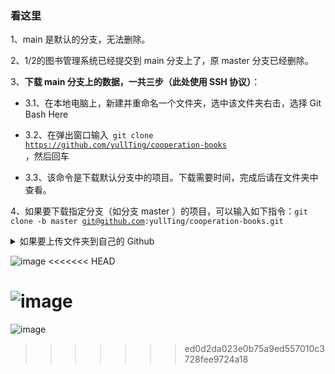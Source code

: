 ### 看这里
1、main 是默认的分支，无法删除。

2、1/2的图书管理系统已经提交到 main 分支上了，原 master 分支已经删除。

3、<b>下载 main 分支上的数据，一共三步（此处使用 SSH 协议）</b>：

- 3.1、在本地电脑上，新建并重命名一个文件夹，选中该文件夹右击，选择 Git Bash Here 

- 3.2、在弹出窗口输入<code> git clone https://github.com/yullTing/cooperation-books </code>，然后回车

- 3.3、该命令是下载默认分支中的项目。下载需要时间，完成后请在文件夹中查看。

4、如果要下载指定分支（如分支 master ）的项目，可以输入如下指令：<code>git clone -b master git@github.com:yullTing/cooperation-books.git</code>




<details>
  <summary>如果要上传文件夹到自己的 Github</summary>
  <pre>
  #### 另可参考教程：https://felixwang.site/archives/gitsynchronize
  <h6>

  第一步，新建并重命名文件夹（如newFile）。

  第二步，将需要上传的文件夹（或者文件）放在新建的文件夹（newFile）中。

  第三步，右击该文件夹并选择 Git Bash Here 。

  第四步，在弹出的窗口输入<code> git init </code>并回车，将该文件夹变成 Git 可管理的仓库。

  第五步，输入<code> git remote add test git@github.com:xxxx/javaCore.git </code>并回车，这条指令用来将刚刚新建的文件夹和远程仓库相关联，其中 test 是给远程仓库的命名，而git@github.com:xxxx/javaCore.git 是远程仓库的url地址。

  第六步，接着输入<code> git add . </code>并回车（注意 add 后面是空格+ .），该指令目的是把新建文件夹下（newFile）的所有文件暂存到仓库。

  第七步，输入<code> git commit -m "日志" </code>并回车，双引号中的“日志”可以随意更改，比如“第一次提交”等。

  第八步，输入<code> git push -u test master </code>，将暂存到仓库的所有文件提交到远程仓库（前面命名为test）中的 master 分支上。（如果不是第一次提交，可以不用输入 -u）上传的时间可能稍长，请耐心等待。
  </h6>
  </pre>
</details>

  ![image](https://user-images.githubusercontent.com/96578240/156734439-e6344425-bedb-4e27-8ed9-b485f78afd64.png)
<<<<<<< HEAD

  ![image](https://user-images.githubusercontent.com/96578240/156734789-17291267-37f6-4e93-8ffe-bc69a93c17b1.png)
=======
  
  ![image](https://user-images.githubusercontent.com/96578240/156734789-17291267-37f6-4e93-8ffe-bc69a93c17b1.png)
>>>>>>> ed0d2da023e0b75a9ed557010c3728fee9724a18
